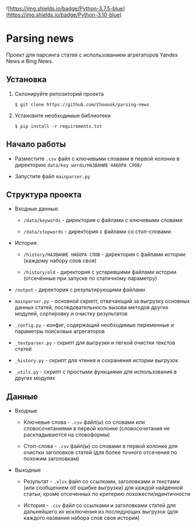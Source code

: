 ![https://img.shields.io/badge/Python-3.7.5-blue](https://img.shields.io/badge/Python-3.10-blue)    
# Parsing news
Проект для парсинга статей с использованием агрегаторов Yandex News и Bing News.
## Установка
1. Склонируйте репозиторий проекта    

    `$ git clone https://github.com/Chooook/parsing-news`

2. Установите необходимые библиотеки    

    `$ pip install -r requirements.txt`

## Начало работы
- Разместите `.csv` файл с ключевыми словами в первой колонке в директорию `data/key words/НАЗВАНИЕ НАБОРА СЛОВ/`    

- Запустите файл `mainparser.py`

## Структура проекта

- Входные данные:
    - `/data/keywords` - директория с файлами с ключевыми словами    

    - `/data/stopwords` - директория с файлами со стоп-словами

- История:
    - `/history/НАЗВАНИЕ НАБОРА СЛОВ` - директория с файлами истории (каждому набору слов своя)    

    - `/history/old` - директория с устаревшими файлами истории (отсечённые при запуске по статичному параметру)   

- `/output` - директория с результирующими файлами    

- `mainparser.py` - основной скрипт, отвечающий за выгрузку основных данных статей, последовательность вызова методов других модулей, сортировку и очистку результатов    

- `_config.py` - конфиг, содержащий необходимые переменные и параметры поисковых агрегаторов    

- `_textparser.py` - скрипт для выгрузки и легкой очистки текстов статей    

- `_history.py` - скрипт для чтения и сохранения истории выгрузок     

- `_utils.py` - скрипт с простыми функциями для использования в других модулях

## Данные

- Входные    

    - Ключевые слова - `.csv` файл(ы) со словами или словосочетаниями в первой колонке (словосочетания не раскладываются на словоформы)    
    
    - Стоп-слова - `.csv` файл(ы) со словами в первой колонке для очистки заголовков статей (для более точного отсечения по похожим заголовкам)    

- Выходные   

    - Результат - `.xlsx` файл со ссылками, заголовками и текстами (или сообщением об ошибке выгрузки) для каждой найденной статьи, кроме отсеченных по критерию похожести/идентичности    

    - История - `.csv` файл со ссылками и заголовками статей для дальнейшего их исключения из последующих выгрузок (для каждого названия набора слов своя история)
